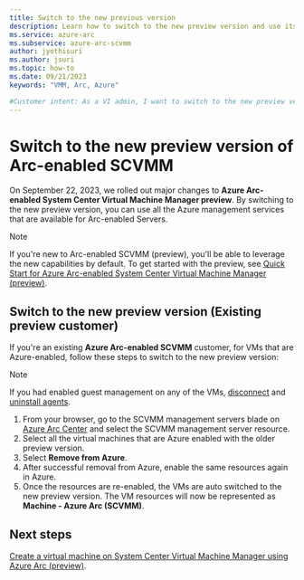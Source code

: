 ```yaml
---
title: Switch to the new previous version
description: Learn how to switch to the new preview version and use its capabilities
ms.service: azure-arc
ms.subservice: azure-arc-scvmm
author: jyothisuri
ms.author: jsuri
ms.topic: how-to 
ms.date: 09/21/2023
keywords: "VMM, Arc, Azure"

#Customer intent: As a VI admin, I want to switch to the new preview version of Arc-enabled SCVMM (preview) and leverage the associated capabilities
---
```


# Switch to the new preview version of Arc-enabled SCVMM

On September 22, 2023, we rolled out major changes to **Azure Arc-enabled System Center Virtual Machine Manager preview**. By switching to the new preview version, you can use all the Azure management services that are available for Arc-enabled Servers.

>[!Note]
>If you're new to Arc-enabled SCVMM (preview), you'll be able to leverage the new capabilities by default. To get started with the preview, see [Quick Start for Azure Arc-enabled System Center Virtual Machine Manager (preview)](quickstart-connect-system-center-virtual-machine-manager-to-arc.md).

## Switch to the new preview version (Existing preview customer)

If you're an existing **Azure Arc-enabled SCVMM** customer, for VMs that are Azure-enabled, follow these steps to switch to the new preview version:

>[!Note]
> If you had enabled guest management on any of the VMs, [disconnect](/azure/azure-arc/vmware-vsphere/remove-vcenter-from-arc-vmware#step-2-disconnect-the-agent-from-azure-arc) and [uninstall agents](/azure/azure-arc/vmware-vsphere/remove-vcenter-from-arc-vmware#step-3-uninstall-the-agent).

1.	From your browser, go to the SCVMM management servers blade on [Azure Arc Center](https://ms.portal.azure.com/#view/Microsoft_Azure_HybridCompute/AzureArcCenterBlade/~/overview) and select the SCVMM management server resource.
2.	Select all the virtual machines that are Azure enabled with the older preview version.
3.	Select **Remove from Azure**. 
4.	After successful removal from Azure, enable the same resources again in Azure.
5.	Once the resources are re-enabled, the VMs are auto switched to the new preview version. The VM resources will now be represented as **Machine - Azure Arc (SCVMM)**.

## Next steps

[Create a virtual machine on System Center Virtual Machine Manager using Azure Arc (preview)](quickstart-connect-system-center-virtual-machine-manager-to-arc.md).
